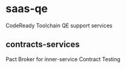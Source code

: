 # saas-qe
CodeReady Toolchain QE support services

## contracts-services
Pact Broker for inner-service Contract Testing